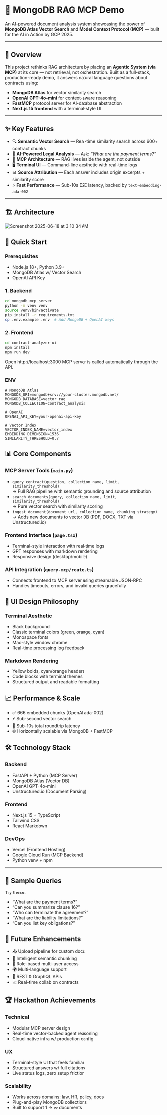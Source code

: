 # 🚀 MongoDB RAG MCP Demo

An AI-powered document analysis system showcasing the power of **MongoDB Atlas Vector Search** and **Model Context Protocol (MCP)** — built for the AI in Action by GCP 2025.

---

## 🎯 Overview

This project rethinks RAG architecture by placing an **Agentic System (via MCP)** at its core — not retrieval, not orchestration. Built as a full-stack, production-ready demo, it answers natural language questions about contracts using:

- **MongoDB Atlas** for vector similarity search  
- **OpenAI GPT-4o-mini** for context-aware reasoning  
- **FastMCP** protocol server for AI-database abstraction  
- **Next.js 15 frontend** with a terminal-style UI  

---

## ✨ Key Features

- 🔍 **Semantic Vector Search** — Real-time similarity search across 600+ contract chunks  
- 🤖 **AI-Powered Legal Analysis** — Ask: _“What are the payment terms?”_  
- 🧠 **MCP Architecture** — RAG lives inside the agent, not outside  
- 🖥️ **Terminal UI** — Command-line aesthetic with real-time logs  
- 📊 **Source Attribution** — Each answer includes origin excerpts + similarity score  
- ⚡ **Fast Performance** — Sub-10s E2E latency, backed by `text-embedding-ada-002`  

---

## 🏗️ Architecture

![Screenshot 2025-06-18 at 3 10 34 AM](https://github.com/user-attachments/assets/05ffa152-adbd-46e0-b1f3-45c69f8e12b1)


## 🚀 Quick Start

### Prerequisites

- Node.js 18+, Python 3.9+  
- MongoDB Atlas w/ Vector Search  
- OpenAI API Key  

### 1. Backend

```bash
cd mongodb_mcp_server
python -m venv venv
source venv/bin/activate
pip install -r requirements.txt
cp .env.example .env  # Add MongoDB + OpenAI keys
```

### 2. Frontend
```bash
cd contract-analyzer-ui
npm install
npm run dev
```

Open http://localhost:3000
MCP server is called automatically through the API.

### ENV
```
# MongoDB Atlas
MONGODB_URI=mongodb+srv://your-cluster.mongodb.net/
MONGODB_DATABASE=vector_rag
MONGODB_COLLECTION=contract_analysis

# OpenAI
OPENAI_API_KEY=your-openai-api-key

# Vector Index
VECTOR_INDEX_NAME=vector_index
EMBEDDING_DIMENSION=1536
SIMILARITY_THRESHOLD=0.7

```

## 📊 Core Components

### MCP Server Tools (`main.py`)
- `query_contract(question, collection_name, limit, similarity_threshold)`  
  → Full RAG pipeline with semantic grounding and source attribution  
- `search_documents(query, collection_name, limit, similarity_threshold)`  
  → Pure vector search with similarity scoring  
- `ingest_document(document_url, collection_name, chunking_strategy)`  
  → Adds new documents to vector DB (PDF, DOCX, TXT via Unstructured.io)

### Frontend Interface (`page.tsx`)
- Terminal-style interaction with real-time logs  
- GPT responses with markdown rendering  
- Responsive design (desktop/mobile)

### API Integration (`query-mcp/route.ts`)
- Connects frontend to MCP server using streamable JSON-RPC  
- Handles timeouts, errors, and invalid queries gracefully  



## 🎨 UI Design Philosophy

### Terminal Aesthetic
- Black background  
- Classic terminal colors (green, orange, cyan)  
- Monospace fonts  
- Mac-style window chrome  
- Real-time processing log feedback  

### Markdown Rendering
- Yellow bolds, cyan/orange headers  
- Code blocks with terminal themes  
- Structured output and readable formatting  


## 📈 Performance & Scale
- ✅ 666 embedded chunks (OpenAI ada-002)  
- ⚡ Sub-second vector search  
- 🧠 Sub-10s total roundtrip latency  
- 🌐 Horizontally scalable via MongoDB + FastMCP  


## 🛠️ Technology Stack

### Backend
- FastAPI + Python (MCP Server)  
- MongoDB Atlas (Vector DB)  
- OpenAI GPT-4o-mini  
- Unstructured.io (Document Parsing)

### Frontend
- Next.js 15 + TypeScript  
- Tailwind CSS  
- React Markdown

### DevOps
- Vercel (Frontend Hosting)  
- Google Cloud Run (MCP Backend)  
- Python venv + npm  

---

## 📝 Sample Queries

Try these:
- “What are the payment terms?”  
- “Can you summarize clause 16?”  
- “Who can terminate the agreement?”  
- “What are the liability limitations?”  
- “Can you list key obligations?”  


## 🔮 Future Enhancements
- 📤 Upload pipeline for custom docs  
- 🧠 Intelligent semantic chunking  
- 🔐 Role-based multi-user access  
- 🌍 Multi-language support  
- 🧩 REST & GraphQL APIs  
- 📈 Real-time collab on contracts  


## 🏆 Hackathon Achievements

### Technical
- Modular MCP server design  
- Real-time vector-backed agent reasoning  
- Cloud-native infra w/ production config  

### UX
- Terminal-style UI that feels familiar  
- Structured answers w/ full citations  
- Live status logs, zero setup friction  

### Scalability
- Works across domains: law, HR, policy, docs  
- Plug-and-play MongoDB collections  
- Built to support 1 → ∞ documents  
